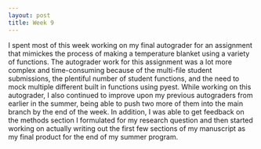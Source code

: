 ```yaml
---
layout: post
title: Week 9
---
```


I spent most of this week working on my final autograder for an assignment that mimickes the process of making a temperature blanket using a variety of functions. The autograder work for this assignment was a lot more complex and time-consuming because of the multi-file student submissions, the plentiful number of student functions, and the need to mock multiple different built in functions using pyest. While working on this autograder, I also continued to improve upon my previous autograders from earlier in the summer, being able to push two more of them into the main branch by the end of the week. In addition, I was able to get feedback on the methods section I formulated for my research question and then started working on actually writing out the first few sections of my manuscript as my final product for the end of my summer program. 
